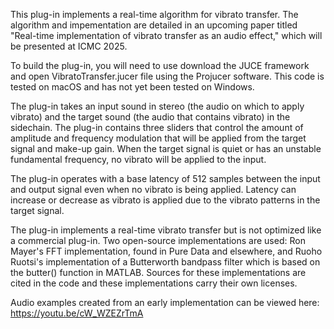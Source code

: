 This plug-in implements a real-time algorithm for vibrato transfer.
The algorithm and impementation are detailed in an upcoming paper titled "Real-time implementation of vibrato transfer as an audio effect," which will be presented at ICMC 2025.

To build the plug-in, you will need to use download the JUCE framework and open VibratoTransfer.jucer file using the Projucer software.
This code is tested on macOS and has not yet been tested on Windows.

The plug-in takes an input sound in stereo (the audio on which to apply vibrato) and the target sound (the audio that contains vibrato) in the sidechain.
The plug-in contains three sliders that control the amount of amplitude and frequency modulation that will be
applied from the target signal and make-up gain. 
When the target signal is quiet or has an unstable fundamental frequency, no vibrato will be applied to the input. 

The plug-in operates with a base latency of 512 samples between the input and output
signal even when no vibrato is being applied. Latency can increase or decrease as vibrato is applied due to
the vibrato patterns in the target signal.

The plug-in implements a real-time vibrato transfer but is not optimized like a commercial plug-in. 
Two open-source implementations are used: Ron Mayer's FFT implementation, found in Pure Data and elsewhere, and
Ruoho Ruotsi's implementation of a Butterworth bandpass filter which is based on the butter() function in MATLAB.
Sources for these implementations are cited in the code and these implementations carry their own licenses.

Audio examples created from an early implementation can be viewed here: https://youtu.be/cW_WZEZrTmA
